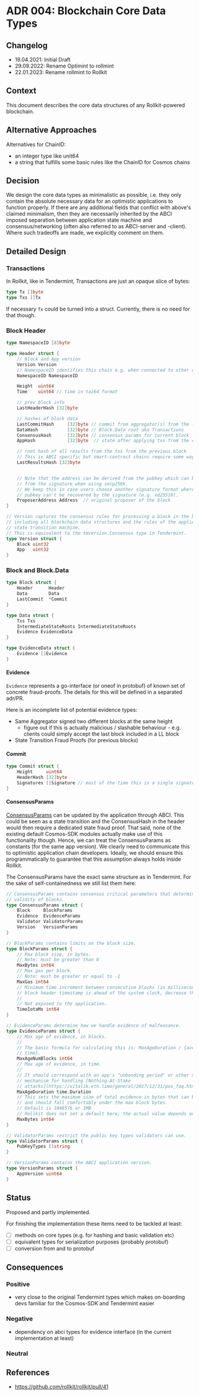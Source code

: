 # ADR 004: Blockchain Core Data Types

## Changelog

- 19.04.2021: Initial Draft
- 29.09.2022: Rename Optimint to rollmint
- 22.01.2023: Rename rollmint to Rollkit

## Context

This document describes the core data structures of any Rollkit-powered blockchain.

## Alternative Approaches

Alternatives for ChainID:

- an integer type like unit64
- a string that fulfills some basic rules like the ChainID for Cosmos chains

## Decision

We design the core data types as minimalistic as possible, i.e. they only contain the absolute necessary
data for an optimistic applications to function properly.
If there are any additional fields that conflict with above's claimed minimalism, then they are necessarily inherited
by the ABCI imposed separation between application state machine and consensus/networking (often also referred to as ABCI-server and -client).
Where such tradeoffs are made, we explicitly comment on them.

## Detailed Design

### Transactions

In Rollkit, like in Tendermint, Transactions are just an opaque slice of bytes:

```go
type Tx []byte
type Txs []Tx
```

If necessary `Tx` could be turned into a struct. Currently, there is no need for that though.

### Block Header

```go
type NamespaceID [8]byte

type Header struct {
    // Block and App version
    Version Version
    // NamespaceID identifies this chain e.g. when connected to other chains via IBC.
    NamespaceID NamespaceID

    Height  uint64
    Time    uint64 // time in tai64 format

    // prev block info
    LastHeaderHash [32]byte

    // hashes of block data
    LastCommitHash     [32]byte // commit from aggregator(s) from the last block
    DataHash           [32]byte // Block.Data root aka Transactions
    ConsensusHash      [32]byte // consensus params for current block
    AppHash            [32]byte  // state after applying txs from the current block

    // root hash of all results from the txs from the previous block
    // This is ABCI specific but smart-contract chains require some way of committing to transaction receipts/results.
    LastResultsHash [32]byte


    // Note that the address can be derived from the pubkey which can be derived
    // from the signature when using secp256k.
    // We keep this in case users choose another signature format where the
    // pubkey can't be recovered by the signature (e.g. ed25519).
    ProposerAddress Address  // original proposer of the block
}

// Version captures the consensus rules for processing a block in the blockchain,
// including all blockchain data structures and the rules of the application's
// state transition machine.
// This is equivalent to the tmversion.Consensus type in Tendermint.
type Version struct {
    Block uint32
    App   uint32
}
```

### Block and Block.Data

```go
type Block struct {
    Header      Header
    Data        Data
    LastCommit  *Commit
}

type Data struct {
    Txs Txs
    IntermediateStateRoots IntermediateStateRoots
    Evidence EvidenceData
}

type EvidenceData struct {
    Evidence []Evidence
}
```

#### Evidence

`Evidence` represents a go-interface (or oneof in protobuf) of known set of concrete fraud-proofs.
The details for this will be defined in a separated adr/PR.

Here is an incomplete list of potential evidence types:

- Same Aggregator signed two different blocks at the same height
  - figure out if this is actually malicious / slashable behaviour - e.g. clients could simply accept the last block included in a LL block
- State Transition Fraud Proofs (for previous blocks)

#### Commit

```go
type Commit struct {
    Height     uint64
    HeaderHash [32]byte
    Signatures []Signature // most of the time this is a single signature
}
```

#### ConsensusParams

[ConsensusParams](https://docs.tendermint.com/master/spec/core/state.html#consensusparams) can be updated by the application through ABCI.
This could be seen as a state transition and the ConsensusHash in the header would then require a dedicated state fraud proof.
That said, none of the existing default Cosmos-SDK modules actually make use of this functionality though.
Hence, we can treat the ConsensusParams as constants (for the same app version).
We clearly need to communicate this to optimistic application chain developers.
Ideally, we should ensure this programmatically to guarantee that this assumption always holds inside Rollkit.

The ConsensusParams have the exact same structure as in Tendermint. For the sake of self-containedness we still list them here:

```go
// ConsensusParams contains consensus critical parameters that determine the
// validity of blocks.
type ConsensusParams struct {
    Block     BlockParams
    Evidence  EvidenceParams
    Validator ValidatorParams
    Version   VersionParams
}

// BlockParams contains limits on the block size.
type BlockParams struct {
    // Max block size, in bytes.
    // Note: must be greater than 0
    MaxBytes int64
    // Max gas per block.
    // Note: must be greater or equal to -1
    MaxGas int64
    // Minimum time increment between consecutive blocks (in milliseconds) If the
    // block header timestamp is ahead of the system clock, decrease this value.
    //
    // Not exposed to the application.
    TimeIotaMs int64
}

// EvidenceParams determine how we handle evidence of malfeasance.
type EvidenceParams struct {
    // Max age of evidence, in blocks.
    //
    // The basic formula for calculating this is: MaxAgeDuration / {average block
    // time}.
    MaxAgeNumBlocks int64
    // Max age of evidence, in time.
    //
    // It should correspond with an app's "unbonding period" or other similar
    // mechanism for handling [Nothing-At-Stake
    // attacks](https://vitalik.eth.limo/general/2017/12/31/pos_faq.html#what-is-the-nothing-at-stake-problem-and-how-can-it-be-fixed).
    MaxAgeDuration time.Duration
    // This sets the maximum size of total evidence in bytes that can be committed in a single block.
    // and should fall comfortably under the max block bytes.
    // Default is 1048576 or 1MB
    // Rollkit does not set a default here; the actual value depends on the implementation or configuration.
    MaxBytes int64
}

// ValidatorParams restrict the public key types validators can use.
type ValidatorParams struct {
    PubKeyTypes []string
}

// VersionParams contains the ABCI application version.
type VersionParams struct {
    AppVersion uint64
}
```

## Status

Proposed and partly implemented.

For finishing the implementation these items need to be tackled at least:

- [ ] methods on core types (e.g. for hashing and basic validation etc)
- [ ] equivalent types for serialization purposes (probably protobuf)
- [ ] conversion from and to protobuf

## Consequences

### Positive

- very close to the original Tendermint types which makes on-boarding devs familiar for the Cosmos-SDK and Tendermint easier

### Negative

- dependency on abci types for evidence interface (in the current implementation at least)

### Neutral

## References

- <https://github.com/rollkit/rollkit/pull/41>
